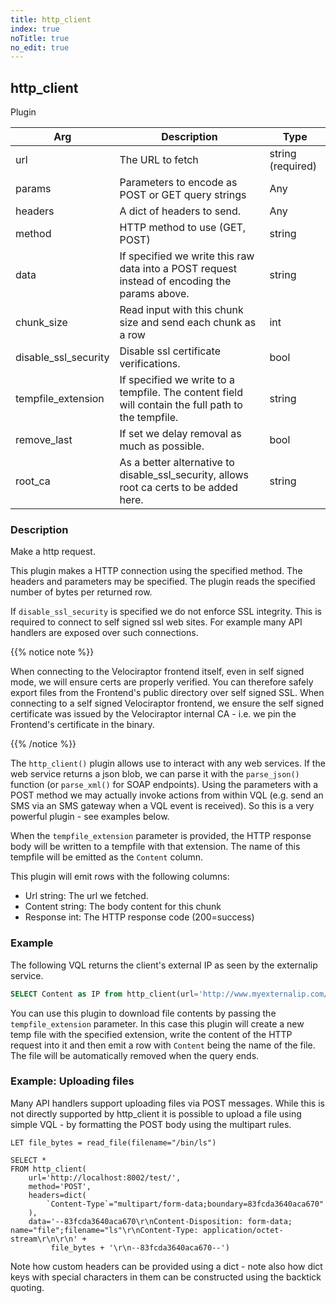 ```yaml
---
title: http_client
index: true
noTitle: true
no_edit: true
---
```




<div class="vql_item"></div>


## http_client
<span class='vql_type pull-right page-header'>Plugin</span>



<div class="vqlargs"></div>

Arg | Description | Type
----|-------------|-----
url|The URL to fetch|string (required)
params|Parameters to encode as POST or GET query strings|Any
headers|A dict of headers to send.|Any
method|HTTP method to use (GET, POST)|string
data|If specified we write this raw data into a POST request instead of encoding the params above.|string
chunk_size|Read input with this chunk size and send each chunk as a row|int
disable_ssl_security|Disable ssl certificate verifications.|bool
tempfile_extension|If specified we write to a tempfile. The content field will contain the full path to the tempfile.|string
remove_last|If set we delay removal as much as possible.|bool
root_ca|As a better alternative to disable_ssl_security, allows root ca certs to be added here.|string

### Description

Make a http request.

This plugin makes a HTTP connection using the specified method. The
headers and parameters may be specified. The plugin reads the
specified number of bytes per returned row.

If `disable_ssl_security` is specified we do not enforce SSL
integrity. This is required to connect to self signed ssl web
sites. For example many API handlers are exposed over such
connections.

{{% notice note %}}

When connecting to the Velociraptor frontend itself, even in self
signed mode, we will ensure certs are properly verified. You can
therefore safely export files from the Frontend's public directory
over self signed SSL. When connecting to a self signed Velociraptor
frontend, we ensure the self signed certificate was issued by the
Velociraptor internal CA - i.e. we pin the Frontend's certificate in
the binary.

{{% /notice %}}

The `http_client()` plugin allows use to interact with any web
services. If the web service returns a json blob, we can parse it
with the `parse_json()` function (or `parse_xml()` for SOAP
endpoints). Using the parameters with a POST method we may
actually invoke actions from within VQL (e.g. send an SMS via an
SMS gateway when a VQL event is received). So this is a very
powerful plugin - see examples below.

When the `tempfile_extension` parameter is provided, the HTTP
response body will be written to a tempfile with that
extension. The name of this tempfile will be emitted as the
`Content` column.

This plugin will emit rows with the following columns:
* Url      string: The url we fetched.
* Content  string: The body content for this chunk
* Response int: The HTTP response code (200=success)

### Example

The following VQL returns the client's external IP as seen by the
externalip service.

```sql
SELECT Content as IP from http_client(url='http://www.myexternalip.com/raw')
```

You can use this plugin to download file contents by passing the
`tempfile_extension` parameter. In this case this plugin will
create a new temp file with the specified extension, write the
content of the HTTP request into it and then emit a row with
`Content` being the name of the file. The file will be
automatically removed when the query ends.

### Example: Uploading files

Many API handlers support uploading files via POST messages. While
this is not directly supported by http_client it is possible to
upload a file using simple VQL - by formatting the POST body using
the multipart rules.

```vql
LET file_bytes = read_file(filename="/bin/ls")

SELECT *
FROM http_client(
    url='http://localhost:8002/test/',
    method='POST',
    headers=dict(
        `Content-Type`="multipart/form-data;boundary=83fcda3640aca670"
    ),
    data='--83fcda3640aca670\r\nContent-Disposition: form-data; name="file";filename="ls"\r\nContent-Type: application/octet-stream\r\n\r\n' +
         file_bytes + '\r\n--83fcda3640aca670--')
```

Note how custom headers can be provided using a dict - note also
how dict keys with special characters in them can be constructed
using the backtick quoting.


